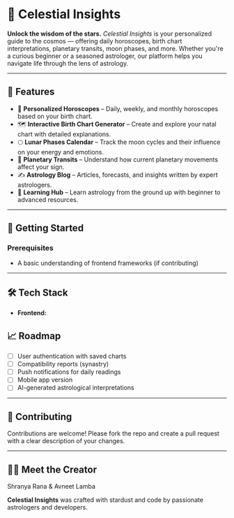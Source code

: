

# 🌌 Celestial Insights

**Unlock the wisdom of the stars.**
*Celestial Insights* is your personalized guide to the cosmos — offering daily horoscopes, birth chart interpretations, planetary transits, moon phases, and more. Whether you're a curious beginner or a seasoned astrologer, our platform helps you navigate life through the lens of astrology.

---

## 🌠 Features

* 🔮 **Personalized Horoscopes** – Daily, weekly, and monthly horoscopes based on your birth chart.
* 🗺 **Interactive Birth Chart Generator** – Create and explore your natal chart with detailed explanations.
* 🌕 **Lunar Phases Calendar** – Track the moon cycles and their influence on your energy and emotions.
* 📅 **Planetary Transits** – Understand how current planetary movements affect your sign.
* ✍️ **Astrology Blog** – Articles, forecasts, and insights written by expert astrologers.
* 🧠 **Learning Hub** – Learn astrology from the ground up with beginner to advanced resources.

---

## 🚀 Getting Started

### Prerequisites
* A basic understanding of frontend frameworks (if contributing)



---

## 🛠 Tech Stack

* **Frontend:** 

## 📈 Roadmap

* [ ] User authentication with saved charts
* [ ] Compatibility reports (synastry)
* [ ] Push notifications for daily readings
* [ ] Mobile app version
* [ ] AI-generated astrological interpretations

---

## 🤝 Contributing

Contributions are welcome!
Please fork the repo and create a pull request with a clear description of your changes.

---

## 🧙‍♀️ Meet the Creator 
Shranya Rana & Avneet Lamba

**Celestial Insights** was crafted with stardust and code by passionate astrologers and developers.
